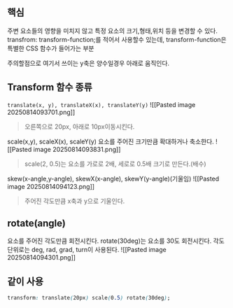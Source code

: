 ## 핵심
주변 요소들의 영향을 미치지 않고 특정 요소의 크기,형태,위치 등을 변경할 수 있다.
transfrom: transform-function;를 적어서 사용할수 있는데, transform-function은 특별한 CSS  함수가 들어가는 부분

주의할점으로 여기서 쓰이는 y축은 양수일경우 아래로 움직인다.

## Transform 함수 종류
`translate(x, y), translateX(x), translateY(y)`
![[Pasted image 20250814093701.png]]
>오른쪽으로 20px, 아래로 10px이동시킨다. 

scale(x,y), scaleX(x), scaleY(y)
요소를 주어진 크기만큼 확대하거나 축소한다.
![[Pasted image 20250814093831.png]]
>scale(2, 0.5)는 요소를 가로로 2배, 세로로 0.5배 크기로 만든다.(배수)

skew(x-angle,y-angle), skewX(x-angle), skewY(y-angle)(기울임)
![[Pasted image 20250814094123.png]]
> 주어진 각도만큼 x축과 y으로 기울인다.

## rotate(angle)
요소를 주어진 각도만큼 회전시킨다. rotate(30deg)는 요소를 30도 회전시킨다. 각도 단위로는 deg, rad, grad, turn이 사용된다.
![[Pasted image 20250814094301.png]]

## 같이 사용
```CSS
transform: translate(20px) scale(0.5) rotate(30deg);
```
